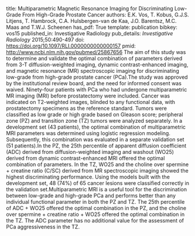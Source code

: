 title: Multiparametric Magnetic Resonance Imaging for Discriminating Low-Grade From High-Grade Prostate Cancer
authors: E.K. Vos, T. Kobus, G.J.S. Litjens, T. Hambrock, C.A. Hulsbergen-van de Kaa, J.O. Barentsz, M.C. Maas and T.W.J. Scheenen
has_pdf: True
template: publication
bibkey: vos15
published_in: Investigative Radiology
pub_details: <i>Investigative Radiology</i> 2015;50:490-497
doi: https://doi.org/10.1097/RLI.0000000000000157
pmid: http://www.ncbi.nlm.nih.gov/pubmed/25867656
The aim of this study was to determine and validate the optimal combination of parameters derived from 3-T diffusion-weighted imaging, dynamic contrast-enhanced imaging, and magnetic resonance (MR) spectroscopic imaging for discriminating low-grade from high-grade prostate cancer (PCa).The study was approved by the institutional review board, and the need for informed consent was waived. Ninety-four patients with PCa who had undergone multiparametric MR imaging (MRI) before prostatectomy were included. Cancer was indicated on T2-weighted images, blinded to any functional data, with prostatectomy specimens as the reference standard. Tumors were classified as low grade or high grade based on Gleason score; peripheral zone (PZ) and transition zone (TZ) tumors were analyzed separately. In a development set (43 patients), the optimal combination of multiparametric MRI parameters was determined using logistic regression modeling. Subsequently, this combination was evaluated in a separate validation set (51 patients).In the PZ, the 25th percentile of apparent diffusion coefficient (ADC) derived from diffusion-weighted imaging and washout (WO25) derived from dynamic contrast-enhanced MRI offered the optimal combination of parameters. In the TZ, WO25 and the choline over spermine + creatine ratio (C/SC) derived from MR spectroscopic imaging showed the highest discriminating performance. Using the models built with the development set, 48 (74\%) of 65 cancer lesions were classified correctly in the validation set.Multiparametric MRI is a useful tool for the discrimination between low-grade and high-grade PCa and performs better than any individual functional parameter in both the PZ and TZ. The 25th percentile of ADC + WO25 offered the optimal combination in the PZ, and the choline over spermine + creatine ratio + WO25 offered the optimal combination in the TZ. The ADC parameter has no additional value for the assessment of PCa aggressiveness in the TZ.

